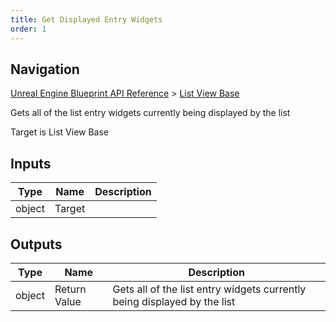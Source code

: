 ```yaml
---
title: Get Displayed Entry Widgets
order: 1
---
```

## Navigation

[Unreal Engine Blueprint API Reference](https://dev.epicgames.com/documentation/en-us/unreal-engine/BlueprintAPI) > [List View Base](https://dev.epicgames.com/documentation/en-us/unreal-engine/BlueprintAPI/ListViewBase)

Gets all of the list entry widgets currently being displayed by the list

Target is List View Base

## Inputs

| Type | Name | Description |
| --- | --- | --- |
| object | Target |  |

## Outputs

| Type | Name | Description |
| --- | --- | --- |
| object | Return Value | Gets all of the list entry widgets currently being displayed by the list |
